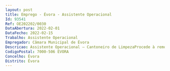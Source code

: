 ```yaml
--- 
layout: post
title: Emprego - Évora - Assistente Operacional
Id: 93541
Ref: OE202202/0030
DataAbertura: 2022-02-01
DataFecho: 2022-02-15
Trabalho: Assistente Operacional
Empregador: Câmara Municipal de Évora
Descricao: Assistente Operacional – Cantoneiro de LimpezaProcede à remoção de lixos e equiparados, varredura e limpeza de ruas, limpeza e desobstrução de sarjetas ou sumidouros, lavagem de vias públicas, limpeza de chafarizes, remoção manual ou mecanizada de lixeiras ou montureiras, extirpação de ervas e outros trabalhos de higienização dos espaços públicos. Operar com as viaturas de recolha mecanizada de resíduos e contentores de forma a garantir a recolha mecanizada. Execução de tarefas de vigilância e lavagem de instalações sanitárias públicas. Apoiar na conservação e manutenção dos edifícios municipais, em atos de desinfeção e limpeza e proceder à arrumação de produtos quando necessário.
CodigoPostal: 7000-506 ÉVORA
Concelho: Évora
Distrito: Évora
--- 
```

